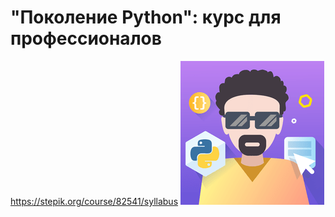 # "Поколение Python": курс для профессионалов
https://stepik.org/course/82541/syllabus
![](Data/logo.png)
